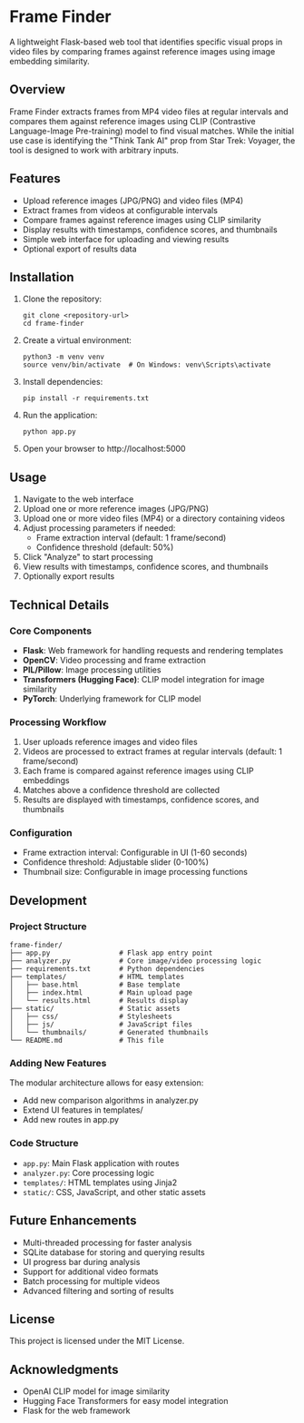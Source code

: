 # Frame Finder

A lightweight Flask-based web tool that identifies specific visual props in video files by comparing frames against reference images using image embedding similarity.

## Overview

Frame Finder extracts frames from MP4 video files at regular intervals and compares them against reference images using CLIP (Contrastive Language-Image Pre-training) model to find visual matches. While the initial use case is identifying the "Think Tank AI" prop from Star Trek: Voyager, the tool is designed to work with arbitrary inputs.

## Features

- Upload reference images (JPG/PNG) and video files (MP4)
- Extract frames from videos at configurable intervals
- Compare frames against reference images using CLIP similarity
- Display results with timestamps, confidence scores, and thumbnails
- Simple web interface for uploading and viewing results
- Optional export of results data

## Installation

1. Clone the repository:
   ```
   git clone <repository-url>
   cd frame-finder
   ```

2. Create a virtual environment:
   ```
   python3 -m venv venv
   source venv/bin/activate  # On Windows: venv\Scripts\activate
   ```

3. Install dependencies:
   ```
   pip install -r requirements.txt
   ```

4. Run the application:
   ```
   python app.py
   ```

5. Open your browser to http://localhost:5000

## Usage

1. Navigate to the web interface
2. Upload one or more reference images (JPG/PNG)
3. Upload one or more video files (MP4) or a directory containing videos
4. Adjust processing parameters if needed:
   - Frame extraction interval (default: 1 frame/second)
   - Confidence threshold (default: 50%)
5. Click "Analyze" to start processing
6. View results with timestamps, confidence scores, and thumbnails
7. Optionally export results

## Technical Details

### Core Components

- **Flask**: Web framework for handling requests and rendering templates
- **OpenCV**: Video processing and frame extraction
- **PIL/Pillow**: Image processing utilities
- **Transformers (Hugging Face)**: CLIP model integration for image similarity
- **PyTorch**: Underlying framework for CLIP model

### Processing Workflow

1. User uploads reference images and video files
2. Videos are processed to extract frames at regular intervals (default: 1 frame/second)
3. Each frame is compared against reference images using CLIP embeddings
4. Matches above a confidence threshold are collected
5. Results are displayed with timestamps, confidence scores, and thumbnails

### Configuration

- Frame extraction interval: Configurable in UI (1-60 seconds)
- Confidence threshold: Adjustable slider (0-100%)
- Thumbnail size: Configurable in image processing functions

## Development

### Project Structure

```
frame-finder/
├── app.py                 # Flask app entry point
├── analyzer.py            # Core image/video processing logic
├── requirements.txt       # Python dependencies
├── templates/             # HTML templates
│   ├── base.html          # Base template
│   ├── index.html         # Main upload page
│   └── results.html       # Results display
├── static/                # Static assets
│   ├── css/               # Stylesheets
│   ├── js/                # JavaScript files
│   └── thumbnails/        # Generated thumbnails
└── README.md              # This file
```

### Adding New Features

The modular architecture allows for easy extension:

- Add new comparison algorithms in analyzer.py
- Extend UI features in templates/
- Add new routes in app.py

### Code Structure

- `app.py`: Main Flask application with routes
- `analyzer.py`: Core processing logic
- `templates/`: HTML templates using Jinja2
- `static/`: CSS, JavaScript, and other static assets

## Future Enhancements

- Multi-threaded processing for faster analysis
- SQLite database for storing and querying results
- UI progress bar during analysis
- Support for additional video formats
- Batch processing for multiple videos
- Advanced filtering and sorting of results

## License

This project is licensed under the MIT License.

## Acknowledgments

- OpenAI CLIP model for image similarity
- Hugging Face Transformers for easy model integration
- Flask for the web framework